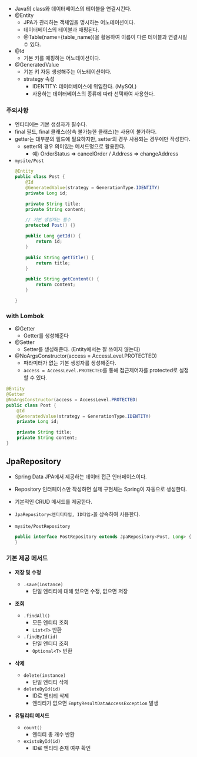 - Java의 class와 데이터베이스의 테이블을 연결시킨다.
- @Entity
    - JPA가 관리하는 객체임을 명시하는 어노테이션이다.
    - 데이터베이스의 테이블과 매핑된다.
    - @Table(name={table_name})을 활용하여 이름이 다른 테이블과 연결시킬 수 있다.
- @Id
    - 기본 키를 매핑하는 어노테이션이다.
- @GeneratedValue
    - 기본 키 자동 생성해주는 어노테이션이다.
    - strategy 속성
        - IDENTITY: 데이터베이스에 위임한다. (MySQL)
        - 사용하는 데이터베이스의 종류에 따라 선택하여 사용한다.

### 주의사항

- 엔티티에는 기본 생성자가 필수다.
- final 필드, final 클래스(상속 불가능한 클래스)는 사용이 불가하다.
- getter는 대부분의 필드에 필요하지만, setter의 경우 사용되는 경우에만 작성한다.
    - setter의 경우 의미있는 메서드명으로 활용한다.
        - 예) OrderStatus ⇒ cancelOrder / Address ⇒ changeAddress
- `mysite/Post`
    ```java
    @Entity
    public class Post {
        @Id
        @GeneratedValue(strategy = GenerationType.IDENTITY)
        private Long id;
    
        private String title;
        private String content;
    
        // 기본 생성자는 필수
        protected Post() {}
    
        public Long getId() {
            return id;
        }
    
        public String getTitle() {
            return title;
        }
    
        public String getContent() {
            return content;
        }
    
    }
    ```
    

### with Lombok

- @Getter
    - Getter를 생성해준다
- @Setter
    - Setter를 생성해준다. (Entity에서는 잘 쓰이지 않는다)
- @NoArgsConstructor(access = AccessLevel.PROTECTED)
    - 파라미터가 없는 기본 생성자를 생성해준다.
    - `access = AccessLevel.PROTECTED`를 통해 접근제어자를 protected로 설정할 수 있다.

```java
@Entity
@Getter
@NoArgsConstructor(access = AccessLevel.PROTECTED)
public class Post {
    @Id
    @GeneratedValue(strategy = GenerationType.IDENTITY)
    private Long id;

    private String title;
    private String content;
}
```

## JpaRepository

- Spring Data JPA에서 제공하는 데이터 접근 인터페이스이다.
- Repository 인터페이스만 작성하면 실제 구현체는 Spring이 자동으로 생성한다.
- 기본적인 CRUD 메서드를 제공한다.
- `JpaRepository<엔티티타입, ID타입>`을 상속하여 사용한다.
- `mysite/PostRepository`
    
    ```java
    public interface PostRepository extends JpaRepository<Post, Long> {
    }
    ```
### 기본 제공 메서드

- **저장 및 수정**
    - `.save(instance)`
        - 단일 엔티티에 대해 있으면 수정, 없으면 저장

- **조회**
    - `.findAll()`
        - 모든 엔티티 조회
        - `List<T>` 반환
    - `.findById(id)`
        - 단일 엔티티 조회
        - `Optional<T>` 반환

- **삭제**
    - `delete(instance)`
        - 단일 엔티티 삭제
    - `deleteById(id)`
        - ID로 엔티티 삭제
        - 엔티티가 없으면 `EmptyResultDataAccessException` 발생

- **유틸리티 메서드**
    - `count()`
        - 엔티티 총 개수 반환
    - `existsById(id)`
        - ID로 엔티티 존재 여부 확인